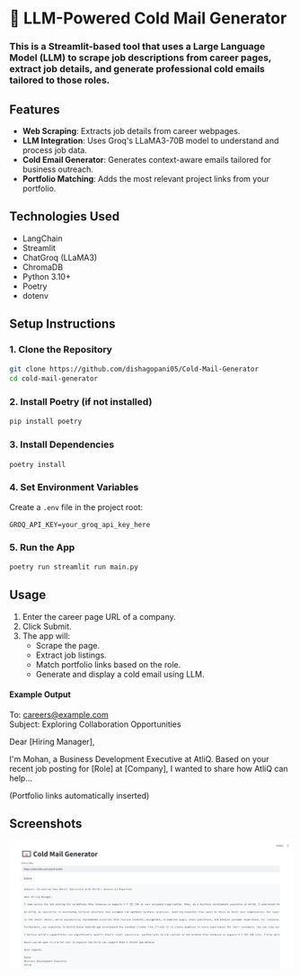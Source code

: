 # 📧 LLM-Powered Cold Mail Generator


### This is a Streamlit-based tool that uses a Large Language Model (LLM) to scrape job descriptions from career pages, extract job details, and generate professional cold emails tailored to those roles.


## Features

- **Web Scraping**: Extracts job details from career webpages.
- **LLM Integration**: Uses Groq's LLaMA3-70B model to understand and process job data.
- **Cold Email Generator**: Generates context-aware emails tailored for business outreach.
- **Portfolio Matching**: Adds the most relevant project links from your portfolio.

## Technologies Used

- LangChain
- Streamlit
- ChatGroq (LLaMA3)
- ChromaDB
- Python 3.10+
- Poetry
- dotenv

## Setup Instructions

### 1. Clone the Repository

```bash
git clone https://github.com/dishagopani05/Cold-Mail-Generator
cd cold-mail-generator
```

### 2. Install Poetry (if not installed)

```bash
pip install poetry
```

### 3. Install Dependencies

```bash
poetry install
```

### 4. Set Environment Variables

Create a `.env` file in the project root:

```env
GROQ_API_KEY=your_groq_api_key_here
```

###  5. Run the App

```bash
poetry run streamlit run main.py
```


## Usage

1. Enter the career page URL of a company.
2. Click Submit.
3. The app will:
   - Scrape the page.
   - Extract job listings.
   - Match portfolio links based on the role.
   - Generate and display a cold email using LLM.


#### Example Output

To: careers@example.com  
Subject: Exploring Collaboration Opportunities  

Dear [Hiring Manager],

I'm Mohan, a Business Development Executive at AtliQ. Based on your recent job posting for [Role] at [Company], I wanted to share how AtliQ can help...

(Portfolio links automatically inserted)

## Screenshots

![App Screenshot](assets/ceg.png)
